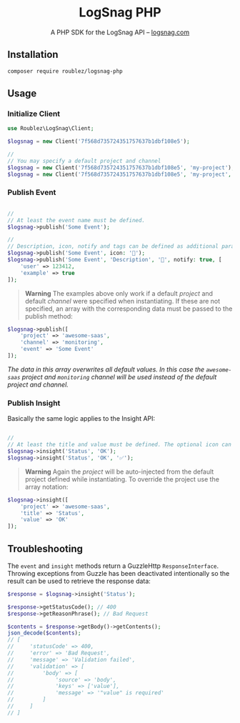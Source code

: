<div align="center">
    <h1>LogSnag PHP</h1>
	<p>A PHP SDK for the LogSnag API – <a href="https://logsnag.com">logsnag.com</a></p>
</div>

## Installation

```sh
composer require roublez/logsnag-php
```

## Usage

### Initialize Client

```php
use Roublez\LogSnag\Client;

$logsnag = new Client('7f568d735724351757637b1dbf108e5');

//
// You may specify a default project and channel
$logsnag = new Client('7f568d735724351757637b1dbf108e5', 'my-project');
$logsnag = new Client('7f568d735724351757637b1dbf108e5', 'my-project', 'my-channel');
```

### Publish Event

```php

//
// At least the event name must be defined.
$logsnag->publish('Some Event');

//
// Description, icon, notify and tags can be defined as additional parameters.
$logsnag->publish('Some Event', icon: '🥳');
$logsnag->publish('Some Event', 'Description', '🥳', notify: true, [
    'user' => 123412,
    'example' => true
]);
```

> **Warning**
> The examples above only work if a default _project_ and default _channel_ were specified when instantiating. If these are not specified, an array with the corresponding data must be passed to the publish method:

```php
$logsnag->publish([
    'project' => 'awesome-saas',
    'channel' => 'monitoring',
    'event' => 'Some Event'
]);
```
_The data in this array overwrites all default values. In this case the `awesome-saas` project and `monitoring` channel will be used instead of the default project and channel._

### Publish Insight

Basically the same logic applies to the Insight API:

```php

//
// At least the title and value must be defined. The optional icon can be set as a third parameter
$logsnag->insight('Status', 'OK');
$logsnag->insight('Status', 'OK', '✅');
```

> **Warning**
> Again the _project_ will be auto-injected from the default project defined while instantiating. To override the project use the array notation:

```php
$logsnag->insight([
    'project' => 'awesome-saas',
    'title' => 'Status',
    'value' => 'OK'
]);
```

## Troubleshooting

The `event` and `insight` methods return a GuzzleHttp `ResponseInterface`. Throwing exceptions from Guzzle has been deactivated intentionally so the result can be used to retrieve the response data:

```php
$response = $logsnag->insight('Status');

$response->getStatusCode(); // 400
$response->getReasonPhrase(); // Bad Request

$contents = $response->getBody()->getContents();
json_decode($contents);
// [
//     'statusCode' => 400,
//     'error' => 'Bad Request',
//     'message' => 'Validation failed',
//     'validation' => [
//         'body' => [
//             'source' => 'body',
//             'keys' => ['value'],
//             'message' => '"value" is required'
//         ]
//     ]
// ]
```
